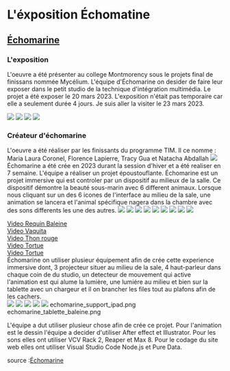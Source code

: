 
<h1>L'éxposition Échomatine </h1>

<h2><a href="https://tim-montmorency.com/2023/projets/Echomarine/docs/web/index.html">Échomarine</a></h2>
<h3>L'exposition</h3>

L'oeuvre a été présenter au college Montmorency sous le projets final de finissans nommée Mycélium. L'équipe d'Échomarine on desider de faire leur exposer dans le petit studio de la technique d'intégration multimédia. Le projet a été exposer le 20 mars 2023. L'exposition n'était pas temporaire car elle a seulement durée 4 jours. Je suis aller la visiter le 23 mars 2023. 

<img src="Photo/mycelium_demo2.png">
<img src="Photo/mycelium_demo.png">
<img src="Photo/echomarine_moi_devant.png">
<img src="Photo/echomarine_moi_interieur.png">

<h3>Créateur d'échomarine</h3>
L'oeuvre a été réaliser par les finissants du programme TIM. Il ce nomme : Maria Laura Coronel, Florence Lapierre, Tracy Gua et Natacha Abdallah
<img src="Photo/echomarine_equipe.png">
Échomarine a été crée en 2023 durant la session d'hiver et a été realiser en 7 semaine. L'équipe a réaliser un projet époustouflante. Échomarine est un projet immersive qui est controler par un dispositif au milieux de la salle. Ce dispositif démontre la beauté sous-marin avec 6 different animaux. Lorsque nous cliquant sur un des 6 icones de l'interface au milieu de la sale, une animation se lancera et l'animal spécifique nagera dans la chambre avec des sons differents les une des autres. 

<img src="Photo/echomarine_intro_ipad.png">
<img src="Photo/echomarine_tablette_baleine.png">
<img src="Photo/echomarine_tablette_requin_baleine.png">
<img src="Photo/echomarine_tablette_requin_baleine.png">
<img src="Photo/echomarine_tablette_requin_blanc.png">
<img src="Photo/echomarine_tablette_thon.png">
<img src="Photo/echomarine_tablette_tortue.png">
<img src="Photo/echomarine_tablette_vaquita.png">
<img src="Photo/echomarine_intro.png">

<a href="https://youtube.com/shorts/hIgY-hvJ7kY?feature=share">Video Requin Baleine</a>
<br>
<a href="https://youtube.com/shorts/hIgY-hvJ7kY?feature=share">Video Vaquita</a>
<br>
<a href="https://youtube.com/shorts/_dUlRNu5DHw?feature=share">Video Thon rouge</a>
<br>
<a href="https://youtube.com/shorts/91YEsIDqBII?feature=share">Video Tortue</a>
<br>
<a href="https://youtube.com/shorts/qtSZ7votvLQ?feature=share">Video Tortue</a>
<br>
Échomarine on utiliser plusieur équipement afin de crée cette experience immersive dont, 3 projecteur situer au milieu de la sale, 4 haut-parleur dans chaque coin de du studio, un detecteur de mouvement qui active l'animation est qui alume la lumière, une lumiére au milieu et bien sur la tablette avec un chargeur et il on brancher les files tout au plafons afin de les cachers. 
<br>
<img src="Photo/echomarine_projecteur.jpg">
<img src="Photo/echomarine_lumiere_milieu.jpg">
<img src="Photo/echomarine_detecteur_mouvement.png">
<img src="Photo/echomarine_speaker2.jpg">
<img src="Photo/echomarine_shema.png">
echomarine_support_ipad.png
echomarine_tablette_baleine.png

L'équipe a dut utiliser plusieur chose afin de crée ce projet. Pour l'animation est le dessin l'équipe a decider d'utiliser After effect et Illustrator. Pour les sons elles ont utiliser VCV Rack 2, Reaper et Max 8. Pour le codage du site web elles ont utiliser Visual Studio Code Node.js et Pure Data. 




source :<a href="https://github.com/Echomarine/Echomarine/tree/main/docs/preproduction#plantation">Échomarine</a> 

